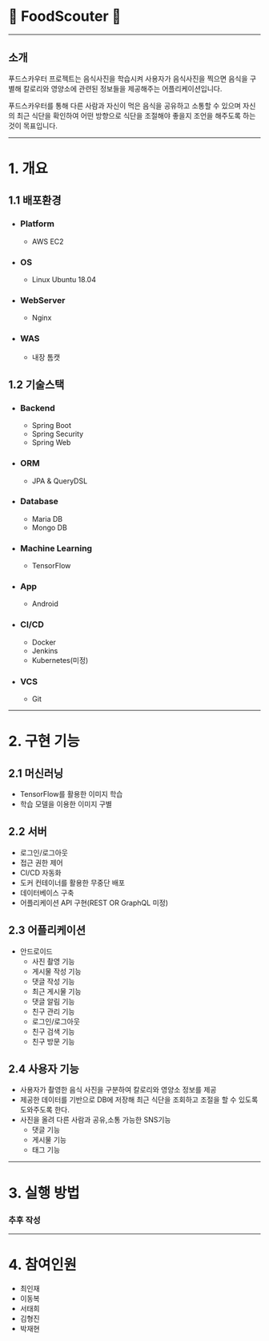 # :fork_and_knife: FoodScouter :hamburger:
*****
## 소개
푸드스카우터 프로젝트는 음식사진을 학습시켜 사용자가 음식사진을 찍으면 음식을 구별해 칼로리와 영양소에 관련된 정보들을 제공해주는 어플리케이션입니다.
     
     
푸드스카우터를 통해 다른 사람과 자신이 먹은 음식을 공유하고 소통할 수 있으며 자신의 최근 식단을 확인하여 어떤 방향으로 식단을 조절해야 좋을지 조언을
해주도록 하는 것이 목표입니다.
*****
# 1. 개요

## 1.1 배포환경
* ### Platform
  * AWS EC2
* ### OS
  * Linux Ubuntu 18.04
* ### WebServer
  * Nginx
* ### WAS
  * 내장 톰캣
  
## 1.2 기술스택
* ### Backend
  * Spring Boot
  * Spring Security
  * Spring Web
* ### ORM
  * JPA & QueryDSL
* ### Database
  * Maria DB
  * Mongo DB
* ### Machine Learning
  * TensorFlow
* ### App
  * Android
* ### CI/CD
  * Docker
  * Jenkins
  * Kubernetes(미정)
* ### VCS
  * Git
*****
# 2. 구현 기능

## 2.1 머신러닝
* TensorFlow를 활용한 이미지 학습
* 학습 모델을 이용한 이미지 구별

## 2.2 서버
* 로그인/로그아웃
* 접근 권한 제어
* CI/CD 자동화
* 도커 컨테이너를 활용한 무중단 배포
* 데이터베이스 구축
* 어플리케이션 API 구현(REST OR GraphQL 미정)

## 2.3 어플리케이션
* 안드로이드
  * 사진 촬영 기능
  * 게시물 작성 기능
  * 댓글 작성 기능
  * 최근 게시물 기능
  * 댓글 알림 기능
  * 친구 관리 기능
  * 로그인/로그아웃
  * 친구 검색 기능
  * 친구 방문 기능
  
## 2.4 사용자 기능
* 사용자가 촬영한 음식 사진을 구분하여 칼로리와 영양소 정보를 제공
* 제공한 데이터를 기반으로 DB에 저장해 최근 식단을 조회하고 조절을 할 수 있도록 도와주도록 한다.
* 사진을 올려 다른 사람과 공유,소통 가능한 SNS기능
  - 댓글 기능
  - 게시물 기능
  - 태그 기능
*****
# 3. 실행 방법
### 추후 작성
******
# 4. 참여인원
* 최인재
* 이동복
* 서태희
* 김형진
* 박재현
